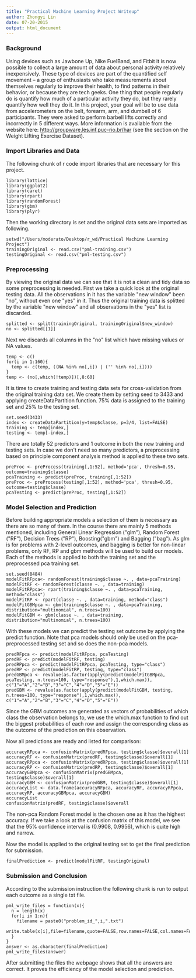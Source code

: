 ```yaml
---
title: "Practical Machine Learning Project Writeup"
author: Zhongyi Lin
date: 07-20-2015
output: html_document
---
```


### Background
  
Using devices such as Jawbone Up, Nike FuelBand, and Fitbit it is now possible to collect a large amount of data about personal activity relatively inexpensively. These type of devices are part of the quantified self movement – a group of enthusiasts who take measurements about themselves regularly to improve their health, to find patterns in their behavior, or because they are tech geeks. One thing that people regularly do is quantify how much of a particular activity they do, but they rarely quantify how well they do it. In this project, your goal will be to use data from accelerometers on the belt, forearm, arm, and dumbell of 6 participants. They were asked to perform barbell lifts correctly and incorrectly in 5 different ways. More information is available from the website here: http://groupware.les.inf.puc-rio.br/har (see the section on the Weight Lifting Exercise Dataset). 
  
### Import Libraries and Data
  
The following chunk of r code import libraries that are necessary for this project.
  
```{r, results='hide', message=FALSE}
library(lattice)
library(ggplot2)
library(caret)
library(rpart)
library(randomForest)
library(gbm)
library(plyr)
```
  
Then the working directory is set and the original data sets are imported as following.
  
```{r}
setwd("/Users/moderato/Desktop/r_wd/Practical Machine Learning Project")
trainingOriginal <- read.csv("pml-training.csv")
testingOriginal <- read.csv("pml-testing.csv")
```
  
  
### Preprocessing
  
By viewing the original data we can see that it is not a clean and tidy data so some preprocessing is needed. First we take a quick look at the original testing data. All the observations in it has the variable "new window" been "no", without even one "yes" in it. Thus the original training data is splitted by the variable "new window" and all observations in the "yes" list is discarded.
  
```{r}
splitted <- split(trainingOriginal, trainingOriginal$new_window)
no <- splitted[[1]]
```
  
  
Next we discards all columns in the "no" list which have missing values or NA values.
  
```{r}
temp <- c()
for(i in 1:160){
  temp <- c(temp, ((NA %in% no[,i]) | ('' %in% no[,i])))
}
temp <- (no[,which(!temp)])[,8:60]
```
  
  
It is time to create training and testing data sets for cross-validation from the original training data set. We create them by setting seed to 3433 and applying createDataPartition function. 75% data is assigned to the training set and 25% to the testing set.

```{r}
set.seed(3433)
index <- createDataPartition(y=temp$classe, p=3/4, list=FALSE)
training <- temp[index,]
testing <- temp[-index,]
```
  
There are totally 52 predictors and 1 outcome in both the new training and testing sets. In case we don't need so many predictors, a preprocessing based on principle component analysis method is applied to these two sets.
  
```{r}
preProc <- preProcess(training[,1:52], method='pca', thresh=0.95, outcome=training$classe)
pcaTraining <- predict(preProc, training[,1:52])
preProc <- preProcess(testing[,1:52], method='pca', thresh=0.95, outcome=testing$classe)
pcaTesting <- predict(preProc, testing[,1:52])
```
  
  
### Model Selection and Prediction
  
Before building appropriate models a selection of them is necessary as there are so many of them. In the course there are mainly 5 methods mentioned, including General Linear Regression ("glm"), Random Forest ("RF"), Decision Trees ("RP"), Boosting("gbm") and Bagging ("bag"). As glm is for problems with 2-level outcomes, and bagging is better for non-linear problems, only RF, RP and gbm methods will be used to build our models. Each of the methods is applied to both the training set and the preprocessed pca training set.
  
```{r}
set.seed(8484)
modelFitRFpca<- randomForest(training$classe ~. , data=pcaTraining)
modelFitRF <- randomForest(classe ~. , data=training)
modelFitRPpca<- rpart(training$classe ~. , data=pcaTraining, method="class")
modelFitRP <- rpart(classe ~. , data=training, method="class")
modelFitGBMpca <- gbm(training$classe ~. , data=pcaTraining, distribution="multinomial", n.trees=100)
modelFitGBM <- gbm(classe ~. , data=training, distribution="multinomial", n.trees=100)
```
  
  
With these models we can predict the testing set outcome by applying the predict function. Note that pca models should only be used on the pca-preprocessed testing set and so does the non-pca models.
  
```{r}
predRFpca <- predict(modelFitRFpca, pcaTesting)
predRF <- predict(modelFitRF, testing)
predRPpca <- predict(modelFitRPpca, pcaTesting, type="class")
predRP <- predict(modelFitRP, testing, type="class")
predGBMpca <- revalue(as.factor(apply(predict(modelFitGBMpca, pcaTesting, n.trees=100, type="response"),1,which.max)), c("1"="A","2"="B","3"="C","4"="D","5"="E"))
predGBM <- revalue(as.factor(apply(predict(modelFitGBM, testing, n.trees=100, type="response"),1,which.max)), c("1"="A","2"="B","3"="C","4"="D","5"="E"))
```
  
Since the GBM outcomes are generated as vectors of probabilities of which class the observation belongs to, we use the which.max function to find out the biggest probabilities of each row and assign the corresponding class as the outcome of the prediction on this observation.
  
  
Now all predictions are ready and listed for comparison:
  
```{r}
accuracyRFpca <- confusionMatrix(predRFpca, testing$classe)$overall[1]
accuracyRF <- confusionMatrix(predRF, testing$classe)$overall[1]
accuracyRPpca <- confusionMatrix(predRPpca, testing$classe)$overall[1]
accuracyRP <- confusionMatrix(predRP, testing$classe)$overall[1]
accuracyGBMpca <- confusionMatrix(predGBMpca, testing$classe)$overall[1]
accuracyGBM <- confusionMatrix(predGBM, testing$classe)$overall[1]
accuracyList <- data.frame(accuracyRFpca, accuracyRF, accuracyRPpca, accuracyRP, accuracyGBMpca, accuracyGBM)
accuracyList
confusionMatrix(predRF, testing$classe)$overall
```
  
The non-pca Random Forest model is the chosen one as it has the highest accuracy. If we take a 
look at the confusion matrix of this model, we see that the 95% confidence interval is (0.9908, 0.9956), which is quite high and narrow.
  
  
Now the model is applied to the original testing set to get the final prediction for submission.
  
```{r}
finalPrediction <- predict(modelFitRF, testingOriginal)
```
  
  
### Submission and Conclusion

According to the submission instruction the following chunk is run to output each outcome as a single txt file.
  
```{r}
pml_write_files = function(x){
  n = length(x)
  for(i in 1:n){
    filename = paste0("problem_id_",i,".txt")
    write.table(x[i],file=filename,quote=FALSE,row.names=FALSE,col.names=FALSE)
  }
}
answer <- as.character(finalPrediction)
pml_write_files(answer)
```
  
After submitting the files the webpage shows that all the answers are correct. It proves the efficiency of the model selection and prediction.